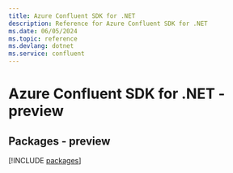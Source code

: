 ```yaml
---
title: Azure Confluent SDK for .NET
description: Reference for Azure Confluent SDK for .NET
ms.date: 06/05/2024
ms.topic: reference
ms.devlang: dotnet
ms.service: confluent
---
```

# Azure Confluent SDK for .NET - preview
## Packages - preview
[!INCLUDE [packages](confluent-index.md)]